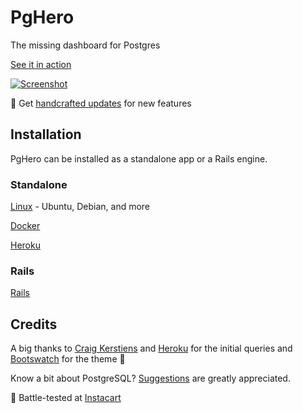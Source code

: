 # PgHero

The missing dashboard for Postgres

[See it in action](https://pghero.herokuapp.com/)

[![Screenshot](https://pghero.herokuapp.com/assets/screenshot-34a33ee68c77d64c1f89f143f6297a47.png)](https://pghero.herokuapp.com/)

:speech_balloon: Get [handcrafted updates](http://chartkick.us7.list-manage.com/subscribe?u=952c861f99eb43084e0a49f98&id=6ea6541e8e&group[0][16]=true) for new features

## Installation

PgHero can be installed as a standalone app or a Rails engine.

### Standalone

[Linux](guides/Linux.md) - Ubuntu, Debian, and more

[Docker](guides/Docker.md)

[Heroku](guides/Heroku.md)

### Rails

[Rails](guides/Rails.md)

## Credits

A big thanks to [Craig Kerstiens](http://www.craigkerstiens.com/2013/01/10/more-on-postgres-performance/) and [Heroku](https://blog.heroku.com/archives/2013/5/10/more_insight_into_your_database_with_pgextras) for the initial queries and [Bootswatch](https://github.com/thomaspark/bootswatch) for the theme :clap:

Know a bit about PostgreSQL? [Suggestions](https://github.com/ankane/pghero/issues) are greatly appreciated.

:tangerine: Battle-tested at [Instacart](https://www.instacart.com/opensource)
